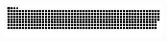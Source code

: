 ![Snake animation](https://github.com/LaurentinoMarcelo/LaurentinoMarcelo/blob/output/github-contribution-grid-snake.svg)
